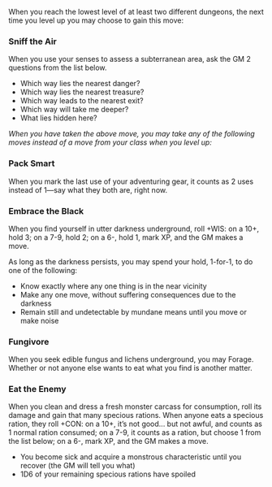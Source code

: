 When you reach the lowest level of at least two different dungeons, the next time you level up you may choose to gain this move:

### Sniff the Air

When you use your senses to assess a subterranean area, ask the GM 2 questions from the list below.

* Which way lies the nearest danger?
* Which way lies the nearest treasure?
* Which way leads to the nearest exit?
* Which way will take me deeper?
* What lies hidden here?

*When you have taken the above move, you may take any of the following moves instead of a move from your class when you level up:*

### Pack Smart

When you mark the last use of your adventuring gear, it counts as 2 uses instead of 1—say what they both are, right now.

### Embrace the Black

When you find yourself in utter darkness underground, roll +WIS: on a 10+, hold 3; on a 7-9, hold 2; on a 6-, hold 1, mark XP, and the GM makes a move.

As long as the darkness persists, you may spend your hold, 1-for-1, to do one of the following:

* Know exactly where any one thing is in the near vicinity
* Make any one move, without suffering consequences due to the darkness
* Remain still and undetectable by mundane means until you move or make noise

### Fungivore

When you seek edible fungus and lichens underground, you may Forage. Whether or not anyone else wants to eat what you find is another matter.

### Eat the Enemy

When you clean and dress a fresh monster carcass for consumption, roll its damage and gain that many specious rations. When anyone eats a specious ration, they roll +CON: on a 10+, it’s not good... but not awful, and counts as 1 normal ration consumed; on a 7-9, it counts as a ration, but choose 1 from the list below; on a 6-, mark XP, and the GM makes a move.

* You become sick and acquire a monstrous characteristic until you recover (the GM will tell you what)
* 1D6 of your remaining specious rations have spoiled
